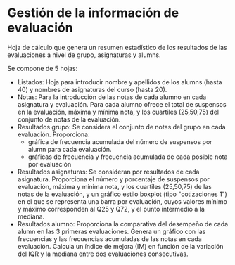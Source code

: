 # Gestión de la información de evaluación

Hoja de cálculo que genera un resumen estadístico de los resultados de las evaluaciones a nivel de grupo, asignaturas y alumns.

Se compone de 5 hojas:
* Listados: Hoja para introducir nombre y apellidos de los alumns (hasta 40) y nombres de asignaturas del curso (hasta 20).  
* Notas: Para la introducción de las notas de cada alumno en cada asignatura y evaluación. Para cada alumno ofrece el total de suspensos en la evaluación, máxima y mínima nota, y los cuartiles (25,50,75) del conjunto de notas de la evaluación.  
* Resultados grupo: Se considera el conjunto de notas del grupo en cada evaluación. Proporciona:  
  * gráfica de frecuencia acumulada del número de suspensos por alumn para cada evaluación.  
  * gráficas de frecuencia y frecuencia acumulada de cada posible nota por evaluación  
* Resultados asignaturas: Se consideran por resultados de cada asignatura. Proporciona el número y porcentaje de suspensos por evaluación, máxima y mínima nota, y los cuartiles (25,50,75) de las notas de la evaluación, y un gráfico estilo boxplot (tipo "cotizaciones 1") en el que se representa una barra por evaluación, cuyos valores mínimo y máximo corresponden al Q25 y Q72, y el punto intermedio a la mediana.  
* Resultados alumno: Proporciona la comparativa del desempeño de cada alumn en las 3 primeras evaluaciones. Genera un gráfico con las frecuencias y las frecuencias acumuladas de las notas en cada evaluación. Calcula un índice de mejora (IM) en función de la variación del IQR y la mediana entre dos evaluaciones consecutivas.  
